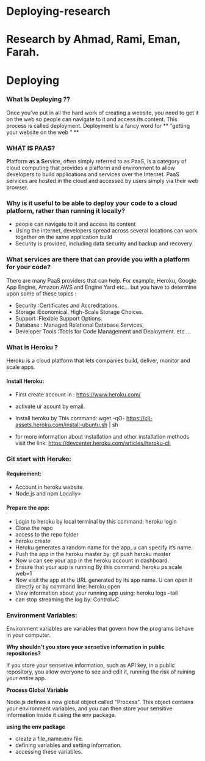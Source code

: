 # Deploying-research
Research by Ahmad, Rami, Eman, Farah.
=======
# Deploying
### **What Is Deploying ??**
Once you’ve put in all the hard work of creating a website, you need to get it on the web so people can navigate to it and access its content. This process is called deployment. Deployment is a fancy word for ** “getting your website on the web ” **


### WHAT IS **PAAS**?

**P**latform **a**s **a** **S**ervice, often simply referred to as PaaS, is a category of cloud computing that provides a platform and environment to allow developers to build applications and services over the Internet. PaaS services are hosted in the cloud and accessed by users simply via their web browser.

### Why is it useful to be able to deploy your code to a cloud platform, rather than running it locally?
* people can navigate to it and access its content
* Using the internet, developers spread across several locations can work together on the same application build
* Security is provided, including data security and backup and recovery

### What services are there that can provide you with a platform for your code?

There are many PaaS providers that can help. For example, Heroku, Google App Engine, Amazon AWS and Engine Yard etc...
but you have to determine upon some of these topics :
* Security :Certificates and Accreditations.
* Storage :Economical, High-Scale Storage Choices.
* Support :Flexible Support Options.
* Database : Managed Relational Database Services,
* Developer Tools :Tools for Code Management and Deployment. etc....

### What is Heroku ?
Heroku is a cloud platform that lets companies build, deliver, monitor and scale apps.

#### Install Heroku:

* First create account in : https://www.heroku.com/

* activate ur acount by email.

* Install heroku by This command: wget -qO- https://cli-assets.heroku.com/install-ubuntu.sh | sh

* for more information about installation and other installation methods visit the link: https://devcenter.heroku.com/articles/heroku-cli

### Git start with Heruko:

####  Requirement:
* Account in heroku website.
* Node.js and npm Locally>

#### Prepare the app:
* Login to heroku by local terminal by this command: heroku login
* Clone the repo
* access to the repo folder
* heroku create
* Heroku generates a random name for the app, u can specify it’s name.
* Push the app in the heroku master by: git push heroku master
* Now u can see your app in the heroku account in dashboard.
* Ensure that your app is running By this command: heroku ps:scale web=1
* Now visit the app at the URL generated by its app name. U can open it directly or by command line: heroku open
* View information about your running app using: heroku logs –tail
* can stop streaming the log by: Control+C


### Environment Variables:
Environment variables are variables that govern how the programs behave in your computer.

**Why shouldn't you store your sensetive information in public repositories?**

If you store your sensetive information, such as API key, in a public repository, you allow everyone to see and edit it, running the risk of ruining your entire app.


**Process Global Variable**

Node.js defines a new global object called "Process". This object contains your environment variables, and you can then store your sensitive information inside it using the env package.


**using the env package**
* create a file_name.env file.
* defining variables and setting information.
* accessing these variables.